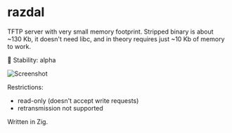 # razdal

TFTP server with very small memory footprint. Stripped binary is about ~130 Kb, it doesn't need libc, and in theory requires just ~10 Kb of memory to work.

:wrench: Stability: alpha

![Screenshot](https://user-images.githubusercontent.com/1831620/210880418-587f6728-d07b-4a7c-911c-9a9c6db5fecd.png)

Restrictions:
* read-only (doesn't accept write requests)
* retransmission not supported

Written in Zig.
